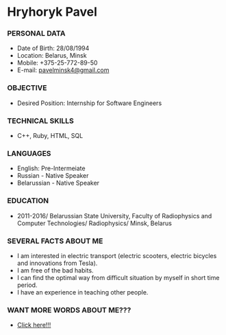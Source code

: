 # Hryhoryk Pavel

### PERSONAL DATA
- Date of Birth: 28/08/1994
- Location: Belarus, Minsk
- Mobile: +375-25-772-89-50
- E-mail: pavelminsk4@gmail.com

### OBJECTIVE
- Desired Position: Internship for Software Engineers

### TECHNICAL SKILLS
- C++, Ruby, HTML, SQL

### LANGUAGES
- English: Pre-Intermeiate
- Russian - Native Speaker
- Belarussian - Native Speaker

### EDUCATION
- 2011-2016/ Belarussian State University, Faculty of Radiophysics and Computer Technologies/ Radiophysics/ Minsk, Belarus

### SEVERAL FACTS ABOUT ME
- I am interested in electric transport (electric scooters, electric bicycles and innovations from Tesla).
- I am free of the bad habits. 
- I can find the optimal way from difficult situation by myself in short time period.
- I have an experience in teaching other people.

### WANT MORE WORDS ABOUT ME???
- [Click here!!!](https://pavelminsk4.github.io "My CV")
